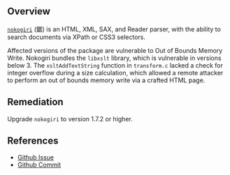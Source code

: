 ## Overview
[`nokogiri`](https://rubygems.org/gems/nokogiri) (鋸) is an HTML, XML, SAX, and Reader parser, with the ability to search documents via XPath or CSS3 selectors.

Affected versions of the package are vulnerable to Out of Bounds Memory Write. Nokogiri bundles  the `libxslt` library, which is vulnerable in versions below 3. The `xsltAddTextString` function in `transform.c` lacked a check for integer overflow during a size calculation, which allowed a remote attacker to perform an out of bounds memory write via a crafted HTML page.

## Remediation
Upgrade `nokogiri` to version 1.7.2 or higher.

## References
- [Github Issue](https://github.com/sparklemotion/nokogiri/issues/1634)
- [Github Commit](https://github.com/sparklemotion/nokogiri/commit/0859c487c9f6933d96d998560d88147c841f7336)
